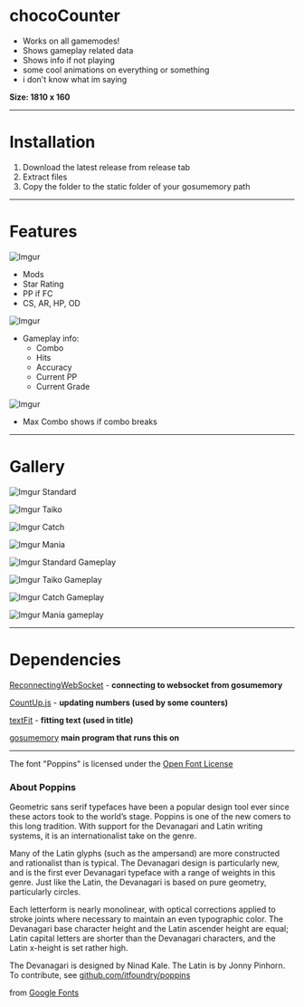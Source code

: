 # chocoCounter

* Works on all gamemodes!
* Shows gameplay related data
* Shows info if not playing
* some cool animations on everything or something
* i don't know what im saying

**Size: 1810 x 160**

---

# Installation

1. Download the latest release from release tab
2. Extract files
3. Copy the folder to the static folder of your gosumemory path

---

# Features

![Imgur](https://i.imgur.com/6UkIScp.gif)
* Mods
* Star Rating
* PP if FC
* CS, AR, HP, OD

![Imgur](https://i.imgur.com/RGcMVoC.gif)
* Gameplay info:
  * Combo
  * Hits
  * Accuracy
  * Current PP
  * Current Grade

![Imgur](https://i.imgur.com/EEyAYzd.gif)
* Max Combo shows if combo breaks

---

# Gallery

![Imgur](https://i.imgur.com/fQAmfyg.png)
Standard

![Imgur](https://i.imgur.com/WSq1PME.png)
Taiko

![Imgur](https://i.imgur.com/H3jJOjn.png)
Catch

![Imgur](https://i.imgur.com/ts7e8E3.png)
Mania

![Imgur](https://i.imgur.com/YGws5Kz.png)
Standard Gameplay

![Imgur](https://i.imgur.com/1TgibUF.png)
Taiko Gameplay

![Imgur](https://i.imgur.com/kyieFPI.png)
Catch Gameplay

![Imgur](https://i.imgur.com/xFGVkpP.png)
Mania gameplay

---

# Dependencies
[ReconnectingWebSocket](https://github.com/joewalnes/reconnecting-websocket) - **connecting to websocket from gosumemory**

[CountUp.js](https://github.com/inorganik/CountUp.js) - **updating numbers (used by some counters)**

[textFit](https://github.com/STRML/textFit) - **fitting text (used in title)**

[gosumemory](https://github.com/l3lackShark/gosumemory) **main program that runs this on**

---

The font "Poppins" is licensed under the [Open Font License](https://scripts.sil.org/cms/scripts/page.php?site_id=nrsi&id=OFL)

### About Poppins

Geometric sans serif typefaces have been a popular design tool ever since these actors took to the world’s stage. Poppins is one of the new comers to this long tradition. With support for the Devanagari and Latin writing systems, it is an internationalist take on the genre.

Many of the Latin glyphs (such as the ampersand) are more constructed and rationalist than is typical. The Devanagari design is particularly new, and is the first ever Devanagari typeface with a range of weights in this genre. Just like the Latin, the Devanagari is based on pure geometry, particularly circles.

Each letterform is nearly monolinear, with optical corrections applied to stroke joints where necessary to maintain an even typographic color. The Devanagari base character height and the Latin ascender height are equal; Latin capital letters are shorter than the Devanagari characters, and the Latin x-height is set rather high.

The Devanagari is designed by Ninad Kale. The Latin is by Jonny Pinhorn. To contribute, see [github.com/itfoundry/poppins](https://github.com/itfoundry/poppins)

from [Google Fonts](https://fonts.google.com/specimen/Poppins)
